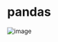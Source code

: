 # pandas
![image](https://user-images.githubusercontent.com/84061081/123651475-7704d000-d866-11eb-949d-6145895c27db.png)
